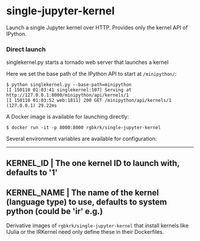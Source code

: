 # single-jupyter-kernel

Launch a single Jupyter kernel over HTTP. Provides only the kernel API of IPython.

### Direct launch

singlekernel.py starts a tornado web server that launches a kernel

Here we set the base path of the IPython API to start at `/minipython/`:

```
$ python singlekernel.py --base-path=minipython
[I 150110 01:03:41 singlekernel:107] Serving at http://127.0.0.1:8000/minipython/api/kernels/1
[I 150110 01:03:52 web:1811] 200 GET /minipython/api/kernels/1 (127.0.0.1) 29.22ms
```

A Docker image is available for launching directly:

```
$ docker run -it -p 8000:8000 rgbkrk/single-jupyter-kernel
```

Several environment variables are available for configuration:

-----------------------------------------------------------------------------------------------------------
KERNEL_ID   | The one kernel ID to launch with, defaults to '1'
-----------------------------------------------------------------------------------------------------------
KERNEL_NAME | The name of the kernel (language type) to use, defaults to system python (could be 'ir' e.g.)
-----------------------------------------------------------------------------------------------------------

Derivative images of `rgbkrk/single-jupyter-kernel` that install kernels like IJulia or the IRKernel need only define these in their Dockerfiles.
